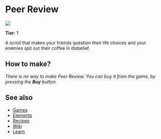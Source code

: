 # Peer Review

![](/wiki/images/item.peerreview.png)

**Tier**: 1

A scroll that makes your friends question their life choices and your enemies spit out their coffee in disbelief.

## How to make?

_There is no way to make Peer Review. You can buy it from the game, by pressing the **Buy** button._

## See also

* [Games](/wiki/games)
* [Elements](/wiki/elements)
* [Recipes](/wiki/recipes)
* [Wiki](/wiki/index)
* [Learn](/learn/index)